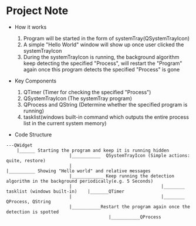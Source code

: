 # Project Note
* How it works
    1. Program will be started in the form of systemTray(QSystemTrayIcon)
    2. A simple "Hello World" window will show up once user clicked the systemTrayIcon
    3. During the systemTrayIcon is running, the background algorithm keep detecting the specified "Process",
    will restart the "Program" again once this program detects the specified "Process" is gone


* Key Components
    1. QTimer (Timer for checking the specified "Process")
    2. QSystemTrayIcon (The systemTray program)
    3. QProcess and QString (Determine whether the specified program is running)
    4. tasklist(windows built-in command which outputs the entire process list in the current system memory)


* Code Structure
```
---QWidget
    |______ Starting the program and keep it is running hidden
                        |___________  QSystemTrayIcon (Simple actions: quite, restore)
                        |                                                       |__________ Showing "Hello world" and relative messages
                        |____________ Keep running the detection algorithm in the background periodically(e.g. 5 Seconds)
                        |                                  |________ tasklist (windows built-in)    |_______QTimer
                        |                                  |________ QProcess, QString
                        |___________Restart the program again once the detection is spotted
                                       |___________QProcess
```


